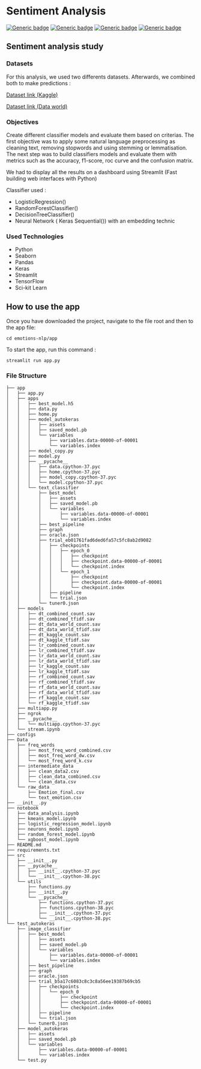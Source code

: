 # Sentiment Analysis 

[![Generic badge](https://img.shields.io/badge/MachineLearning-success)](https://shields.io/)
[![Generic badge](https://img.shields.io/badge/DeepLearning-success)](https://shields.io/)
[![Generic badge](https://img.shields.io/badge/Python-success)](https://shields.io/)
[![Generic badge](https://img.shields.io/badge/NLP-success)](https://shields.io/)

## Sentiment analysis study

### Datasets

For this analysis, we used two differents datasets. Afterwards, we combined both to make predictions :

[Dataset link (Kaggle)](https://www.kaggle.com/ishantjuyal/emotions-in-text)

[Dataset link (Data world)](https://data.world/crowdflower/sentiment-analysis-in-text)

### Objectives

Create different classifier models and evaluate them based on criterias.
The first objective was to apply some natural language preprocessing as cleaning text, removing stopwords and using stemming or lemmatisation.
The next step was to build classifiers models and evaluate them with metrics such as the accuracy, f1-score, roc curve and the confusion matrix.

We had to display all the results on a dashboard using Streamlit (Fast building web interfaces with Python)

Classifier used :
* LogisticRegression()
* RandomForestClassifier()
* DecisionTreeClassifier()
* Neural Network ( Keras Sequential()) with an embedding technic

### Used Technologies

* Python
* Seaborn
* Pandas
* Keras
* Streamlit
* TensorFlow
* Sci-kit Learn 

## How to use the app

Once you have downloaded the project, navigate to the file root and then to the app file:

```
cd emotions-nlp/app
```

To start the app, run this command :

```
streamlit run app.py
```

### File Structure
```
├── app
│   ├── app.py
│   ├── apps
│   │   ├── best_model.h5
│   │   ├── data.py
│   │   ├── home.py
│   │   ├── model_autokeras
│   │   │   ├── assets
│   │   │   ├── saved_model.pb
│   │   │   └── variables
│   │   │       ├── variables.data-00000-of-00001
│   │   │       └── variables.index
│   │   ├── model_copy.py
│   │   ├── model.py
│   │   ├── __pycache__
│   │   │   ├── data.cpython-37.pyc
│   │   │   ├── home.cpython-37.pyc
│   │   │   ├── model_copy.cpython-37.pyc
│   │   │   └── model.cpython-37.pyc
│   │   └── text_classifier
│   │       ├── best_model
│   │       │   ├── assets
│   │       │   ├── saved_model.pb
│   │       │   └── variables
│   │       │       ├── variables.data-00000-of-00001
│   │       │       └── variables.index
│   │       ├── best_pipeline
│   │       ├── graph
│   │       ├── oracle.json
│   │       ├── trial_eb01761fad6ded6fa57c5fc8ab2d9082
│   │       │   ├── checkpoints
│   │       │   │   ├── epoch_0
│   │       │   │   │   ├── checkpoint
│   │       │   │   │   ├── checkpoint.data-00000-of-00001
│   │       │   │   │   └── checkpoint.index
│   │       │   │   └── epoch_1
│   │       │   │       ├── checkpoint
│   │       │   │       ├── checkpoint.data-00000-of-00001
│   │       │   │       └── checkpoint.index
│   │       │   ├── pipeline
│   │       │   └── trial.json
│   │       └── tuner0.json
│   ├── models
│   │   ├── dt_combined_count.sav
│   │   ├── dt_combined_tfidf.sav
│   │   ├── dt_data_world_count.sav
│   │   ├── dt_data_world_tfidf.sav
│   │   ├── dt_kaggle_count.sav
│   │   ├── dt_kaggle_tfidf.sav
│   │   ├── lr_combined_count.sav
│   │   ├── lr_combined_tfidf.sav
│   │   ├── lr_data_world_count.sav
│   │   ├── lr_data_world_tfidf.sav
│   │   ├── lr_kaggle_count.sav
│   │   ├── lr_kaggle_tfidf.sav
│   │   ├── rf_combined_count.sav
│   │   ├── rf_combined_tfidf.sav
│   │   ├── rf_data_world_count.sav
│   │   ├── rf_data_world_tfidf.sav
│   │   ├── rf_kaggle_count.sav
│   │   └── rf_kaggle_tfidf.sav
│   ├── multiapp.py
│   ├── ngrok
│   ├── __pycache__
│   │   └── multiapp.cpython-37.pyc
│   └── stream.ipynb
├── configs
├── Data
│   ├── freq_words
│   │   ├── most_freq_word_combined.csv
│   │   ├── most_freq_word_dw.csv
│   │   └── most_freq_word_k.csv
│   ├── intermediate_data
│   │   ├── clean_data2.csv
│   │   ├── clean_data_combined.csv
│   │   └── clean_data.csv
│   └── raw_data
│       ├── Emotion_final.csv
│       └── text_emotion.csv
├── __init__.py
├── notebook
│   ├── data_analysis.ipynb
│   ├── kmeans_model.ipynb
│   ├── logistic_regression_model.ipynb
│   ├── neurons_model.ipynb
│   ├── random_forest_model.ipynb
│   └── xgboost_model.ipynb
├── README.md
├── requirements.txt
├── src
│   ├── __init__.py
│   ├── __pycache__
│   │   ├── __init__.cpython-37.pyc
│   │   └── __init__.cpython-38.pyc
│   └── utils
│       ├── functions.py
│       ├── __init__.py
│       └── __pycache__
│           ├── functions.cpython-37.pyc
│           ├── functions.cpython-38.pyc
│           ├── __init__.cpython-37.pyc
│           └── __init__.cpython-38.pyc
└── test_autokeras
    ├── image_classifier
    │   ├── best_model
    │   │   ├── assets
    │   │   ├── saved_model.pb
    │   │   └── variables
    │   │       ├── variables.data-00000-of-00001
    │   │       └── variables.index
    │   ├── best_pipeline
    │   ├── graph
    │   ├── oracle.json
    │   ├── trial_b5a17c6083c8c3c8a56ee19387b69cb5
    │   │   ├── checkpoints
    │   │   │   └── epoch_0
    │   │   │       ├── checkpoint
    │   │   │       ├── checkpoint.data-00000-of-00001
    │   │   │       └── checkpoint.index
    │   │   ├── pipeline
    │   │   └── trial.json
    │   └── tuner0.json
    ├── model_autokeras
    │   ├── assets
    │   ├── saved_model.pb
    │   └── variables
    │       ├── variables.data-00000-of-00001
    │       └── variables.index
    └── test.py
```
